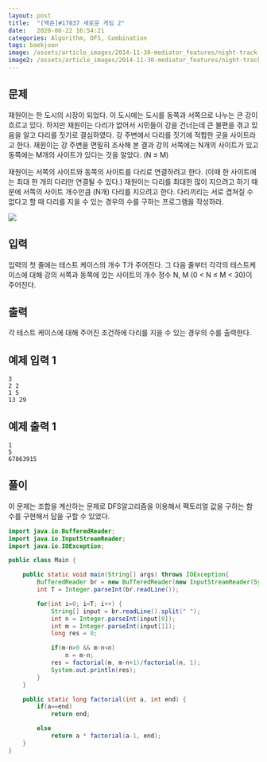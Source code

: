 ```yaml
---
layout: post
title:  "[백준]#17837 새로운 게임 2"
date:   2020-06-22 16:54:21
categories: Algorithm, DFS, Combination
tags: baekjoon
image: /assets/article_images/2014-11-30-mediator_features/night-track.JPG
image2: /assets/article_images/2014-11-30-mediator_features/night-track-mobile.JPG
---
```


문제
--------------------

재원이는 한 도시의 시장이 되었다. 이 도시에는 도시를 동쪽과 서쪽으로 나누는 큰 강이 흐르고 있다. 하지만 재원이는 다리가 없어서 시민들이 강을 건너는데 큰 불편을 겪고 있음을 알고 다리를 짓기로 결심하였다. 강 주변에서 다리를 짓기에 적합한 곳을 사이트라고 한다. 재원이는 강 주변을 면밀히 조사해 본 결과 강의 서쪽에는 N개의 사이트가 있고 동쪽에는 M개의 사이트가 있다는 것을 알았다. (N ≤ M)

재원이는 서쪽의 사이트와 동쪽의 사이트를 다리로 연결하려고 한다. (이때 한 사이트에는 최대 한 개의 다리만 연결될 수 있다.) 재원이는 다리를 최대한 많이 지으려고 하기 때문에 서쪽의 사이트 개수만큼 (N개) 다리를 지으려고 한다. 다리끼리는 서로 겹쳐질 수 없다고 할 때 다리를 지을 수 있는 경우의 수를 구하는 프로그램을 작성하라.

![](https://www.acmicpc.net/upload/201003/pic1.JPG)

입력
---------------------------

입력의 첫 줄에는 테스트 케이스의 개수 T가 주어진다. 그 다음 줄부터 각각의 테스트케이스에 대해 강의 서쪽과 동쪽에 있는 사이트의 개수 정수 N, M (0 < N ≤ M < 30)이 주어진다.

출력
----------------

각 테스트 케이스에 대해 주어진 조건하에 다리를 지을 수 있는 경우의 수를 출력한다.

예제 입력 1 
----------------------

```
3
2 2
1 5
13 29
```

예제 출력 1 
------------------------

```
1
5
67863915
```

풀이
--------------------------

이 문제는 조합을 계산하는 문제로 DFS알고리즘을 이용해서 팩토리얼 값을 구하는 함수를 구현해서 답을 구할 수 있었다.

```java
import java.io.BufferedReader;
import java.io.InputStreamReader;
import java.io.IOException;

public class Main {

    public static void main(String[] args) throws IOException{
        BufferedReader br = new BufferedReader(new InputStreamReader(System.in));
        int T = Integer.parseInt(br.readLine());

        for(int i=0; i<T; i++) {
            String[] input = br.readLine().split(" ");
            int n = Integer.parseInt(input[0]);
            int m = Integer.parseInt(input[1]);
            long res = 0;

            if(m-n>0 && m-n<n)
                n = m-n;
            res = factorial(m, m-n+1)/factorial(n, 1);
            System.out.println(res);
        }
    }

    public static long factorial(int a, int end) {
        if(a==end)
            return end;

        else
            return a * factorial(a-1, end);
    }
}
```
